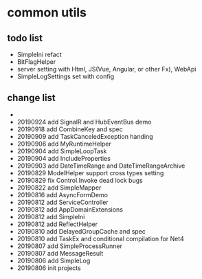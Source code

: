 # common utils 

## todo list

- SimpleIni refact
- BitFlagHelper
- server setting with Html, JS(Vue, Angular, or other Fx), WebApi
- SimpleLogSettings set with config

## change list

- 
- 20190924 add SignalR and HubEventBus demo
- 20190918 add CombineKey and spec
- 20190909 add TaskCanceledException handing
- 20190906 add MyRuntimeHelper
- 20190904 add SimpleLoopTask
- 20190904 add IncludeProperties
- 20190903 add DateTimeRange and DateTimeRangeArchive
- 20190829 ModelHelper support cross types setting
- 20190829 fix Control.Invoke dead lock bugs
- 20190822 add SimpleMapper
- 20190816 add AsyncFormDemo
- 20190812 add ServiceController
- 20190812 add AppDomainExtensions
- 20190812 add SimpleIni
- 20190812 add ReflectHelper
- 20190810 add DelayedGroupCache and spec
- 20190810 add TaskEx and conditional compilation for Net4
- 20190807 add SimpleProcessRunner
- 20190807 add MessageResult
- 20190806 add SimpleLog
- 20190806 init projects